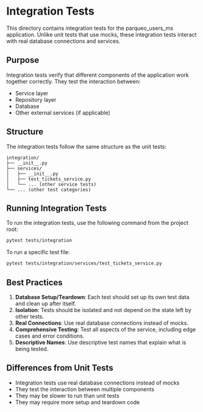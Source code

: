 # Integration Tests

This directory contains integration tests for the parqueo_users_ms application. Unlike unit tests that use mocks, these integration tests interact with real database connections and services.

## Purpose

Integration tests verify that different components of the application work together correctly. They test the interaction between:

- Service layer
- Repository layer
- Database
- Other external services (if applicable)

## Structure

The integration tests follow the same structure as the unit tests:

```
integration/
├── __init__.py
├── services/
│   ├── __init__.py
│   ├── test_tickets_service.py
│   └── ... (other service tests)
└── ... (other test categories)
```

## Running Integration Tests

To run the integration tests, use the following command from the project root:

```bash
pytest tests/integration
```

To run a specific test file:

```bash
pytest tests/integration/services/test_tickets_service.py
```

## Best Practices

1. **Database Setup/Teardown**: Each test should set up its own test data and clean up after itself.
2. **Isolation**: Tests should be isolated and not depend on the state left by other tests.
3. **Real Connections**: Use real database connections instead of mocks.
4. **Comprehensive Testing**: Test all aspects of the service, including edge cases and error conditions.
5. **Descriptive Names**: Use descriptive test names that explain what is being tested.

## Differences from Unit Tests

- Integration tests use real database connections instead of mocks
- They test the interaction between multiple components
- They may be slower to run than unit tests
- They may require more setup and teardown code